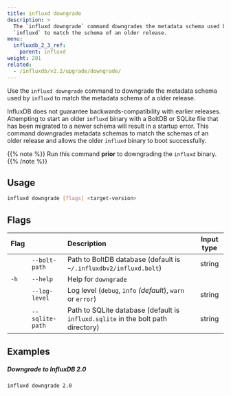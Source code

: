 ```yaml
---
title: influxd downgrade
description: >
  The `influxd downgrade` command downgrades the metadata schema used by
  `influxd` to match the schema of an older release.
menu:
  influxdb_2_3_ref:
    parent: influxd
weight: 201
related:
  - /influxdb/v2.2/upgrade/downgrade/
---
```


Use the `influxd downgrade` command to downgrade the metadata schema used by
`influxd` to match the metadata schema of a older release.

InfluxDB does not guarantee backwards-compatibility with earlier releases.
Attempting to start an older `influxd` binary with a BoltDB or SQLite file that
has been migrated to a newer schema will result in a startup error.
This command downgrades metadata schemas to match the schemas of an older release
and allows the older `influxd` binary to boot successfully.

{{% note %}}
Run this command **prior** to downgrading the `influxd` binary.
{{% /note %}}

## Usage

```sh
influxd downgrade [flags] <target-version>
```

## Flags

| Flag |                 | Description                                                                      | Input type |
| :--- | :-------------- | :------------------------------------------------------------------------------- | :--------: |
|      | `--bolt-path`   | Path to BoltDB database (default is `~/.influxdbv2/influxd.bolt`)                |   string   |
| `-h` | `--help`        | Help for `downgrade`                                                             |            |
|      | `--log-level`   | Log level (`debug`, `info` _(default_), `warn` or  `error`)                      |   string   |
|      | `--sqlite-path` | Path to SQLite database (default is `influxd.sqlite` in the bolt path directory) |   string   |


## Examples

##### Downgrade to InfluxDB 2.0
```sh
influxd downgrade 2.0
```